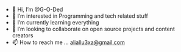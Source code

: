 - 👋 Hi, I’m @G-O-Ded
- 👀 I’m interested in Programming and tech related stuff
- 🌱 I’m currently learning everything
- 💞️ I’m looking to collaborate on open source projects and content creators
- 📫 How to reach me ... aliallu3xa@gmail.com

<!---
G-O-Ded/G-O-Ded is a ✨ special ✨ repository because its `README.md` (this file) appears on your GitHub profile.
You can click the Preview link to take a look at your changes.
--->
